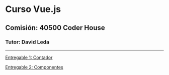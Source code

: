 # Curso Vue.js
## Comisión: 40500 Coder House
### Tutor: David Leda

---

[Entregable 1: Contador](./entregable-contador/)

[Entregable 2: Componentes](./entregable-componentes/)

